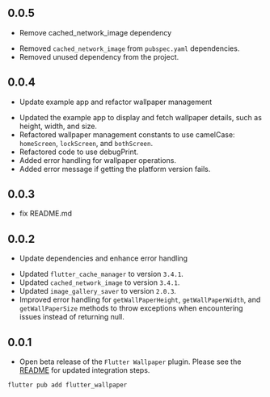 ## 0.0.5
* Remove cached_network_image dependency
- Removed `cached_network_image` from `pubspec.yaml` dependencies.
- Removed unused dependency from the project.

## 0.0.4
* Update example app and refactor wallpaper management
- Updated the example app to display and fetch wallpaper details, such as height, width, and size.
- Refactored wallpaper management constants to use camelCase: `homeScreen`, `lockScreen`, and `bothScreen`.
- Refactored code to use debugPrint.
- Added error handling for wallpaper operations.
- Added error message if getting the platform version fails.

## 0.0.3
* fix README.md

## 0.0.2
* Update dependencies and enhance error handling
- Updated `flutter_cache_manager` to version `3.4.1`.
- Updated `cached_network_image` to version `3.4.1`.
- Updated `image_gallery_saver` to version `2.0.3`.
- Improved error handling for `getWallPaperHeight`, `getWallPaperWidth`, and `getWallPaperSize` methods to throw exceptions when encountering issues instead of returning null.

## 0.0.1
* Open beta release of the `Flutter Wallpaper` plugin.
  Please see the [README](https://github.com/AKB0N/flutter_wallpaper/blob/main/README.md) for updated integration steps.
```bash
flutter pub add flutter_wallpaper
```
